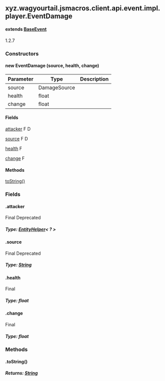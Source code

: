 

xyz.wagyourtail.jsmacros.client.api.event.impl.player.EventDamage
-----------------------------------------------------------------

#### extends [BaseEvent](1.9.2/xyz/wagyourtail/jsmacros/core/event/BaseEvent.html)

1.2.7

### Constructors

#### new EventDamage (source, health, change)

| Parameter | Type | Description |
|---|---|---|
| source | DamageSource |  |
| health | float |  |
| change | float |  |



#### Fields

[attacker](#attacker)
F
D


[source](#source)
F
D


[health](1.9.2/)
F


[change](1.9.2/)
F



#### Methods

[toString()](#toString-)



### Fields

#### .attacker

Final
Deprecated

##### Type: [EntityHelper](1.9.2/xyz/wagyourtail/jsmacros/client/api/helpers/world/entity/EntityHelper.html)< ? >



#### .source

Final
Deprecated

##### Type: [String](https://docs.oracle.com/javase/8/docs/api/index.html?java/lang/String.html)



#### .health

Final

##### Type: float



#### .change

Final

##### Type: float



### Methods

#### .toString()


##### Returns: [String](https://docs.oracle.com/javase/8/docs/api/index.html?java/lang/String.html)




